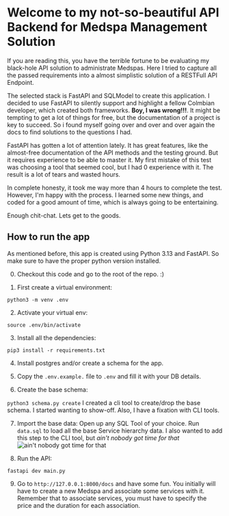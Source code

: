 # Welcome to my not-so-beautiful API Backend for Medspa Management Solution

If you are reading this, you have the terrible fortune to be evaluating my black-hole API solution to administrate Medspas. Here I tried to capture all the passed requirements into a almost simplistic solution of a RESTFull API Endpoint.

The selected stack is FastAPI and SQLModel to create this application. I decided to use FastAPI to silently support and highlight a fellow Colmbian developer, which created both frameworks. **Boy, I was wrong!!!**. It might be tempting to get a lot of things for free, but the documentation of a project is key to succeed. So i found myself going over and over and over again the docs to find solutions to the questions I had.

FastAPI has gotten a lot of attention lately. It has great features, like the almost-free documentation of the API methods and the testing ground. But it requires experience to be able to master it. My first mistake of this test was choosing a tool that seemed cool, but I had 0 experience with it. The result is a lot of tears and wasted hours.

In complete honesty, it took me way more than 4 hours to complete the test. However, I'm happy with the process. I learned some new things, and coded for a good amount of time, which is always going to be entertaining.

Enough chit-chat. Lets get to the goods.

## How to run the app

As mentioned before, this app is created using Python 3.13 and FastAPI. So make sure to have the proper python version installed.

0. Checkout this code and go to the root of the repo. :)

1. First create a virtual environment:

```python3 -m venv .env```

2. Activate your virtual env:

```source .env/bin/activate```

3. Install all the dependencies:

```pip3 install -r requirements.txt```

4. Install postgres and/or create a schema for the app.

5. Copy the `.env.example.` file to `.env` and fill it with your DB details.

6. Create the base schema:

```python3 schema.py create```
I created a cli tool to create/drop the base schema. I started wanting to show-off. Also, I have a fixation with CLI tools.

7. Import the base data: Open up any SQL Tool of your choice. Run `data.sql` to load all the base Service hierarchy data. I also wanted to add this step to the CLI tool, but _ain't nobody got time for that_
![ain't nobody got time for that](https://media3.giphy.com/media/v1.Y2lkPTc5MGI3NjExdXo2OGZrb203eWhhNnpndm5tYnFrbTBrZ2d2ZW55bWd5cmxwY3V1ciZlcD12MV9pbnRlcm5hbF9naWZfYnlfaWQmY3Q9Zw/bWM2eWYfN3r20/giphy.gif)

8. Run the API:

```fastapi dev main.py```

9. Go to `http://127.0.0.1:8000/docs` and have some fun. You initially will have to create a new Medspa and associate some services with it. Remember that to associate services, you must have to specify the price and the duration for each association.
